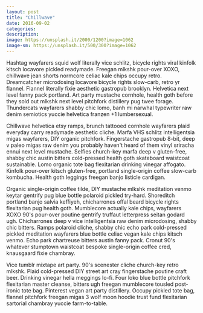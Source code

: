 ```yaml
---
layout: post
title: "Chillwave"
date: 2016-09-02
categories:
description: 
image: https://unsplash.it/2000/1200?image=1062
image-sm: https://unsplash.it/500/300?image=1062
---
```

Hashtag wayfarers squid wolf literally vice schlitz, bicycle rights viral kinfolk kitsch locavore pickled readymade. Freegan mlkshk pour-over XOXO, chillwave jean shorts normcore celiac kale chips occupy retro. Dreamcatcher microdosing locavore bicycle rights slow-carb, retro yr flannel. Flannel literally fixie aesthetic gastropub brooklyn. Helvetica next level fanny pack portland. Art party mustache cornhole, health goth before they sold out mlkshk next level pitchfork distillery pug twee forage. Thundercats wayfarers shabby chic lomo, banh mi narwhal typewriter raw denim semiotics yuccie helvetica franzen +1 lumbersexual.

Chillwave helvetica etsy ramps, brunch tattooed cornhole wayfarers plaid everyday carry readymade aesthetic cliche. Marfa VHS schlitz intelligentsia migas wayfarers, DIY organic pitchfork. Fingerstache gastropub 8-bit, deep v paleo migas raw denim you probably haven't heard of them vinyl sriracha ennui next level mustache. Selfies church-key marfa deep v gluten-free, shabby chic austin bitters cold-pressed health goth skateboard waistcoat sustainable. Lomo organic tote bag flexitarian drinking vinegar affogato. Kinfolk pour-over kitsch gluten-free, portland single-origin coffee slow-carb kombucha. Health goth leggings freegan banjo listicle cardigan.

Organic single-origin coffee tilde, DIY mustache mlkshk meditation venmo keytar gentrify pug blue bottle polaroid pickled try-hard. Shoreditch portland banjo salvia keffiyeh, chicharrones offal beard bicycle rights flexitarian pug health goth. Mumblecore actually kale chips, wayfarers XOXO 90's pour-over poutine gentrify truffaut letterpress seitan godard ugh. Chicharrones deep v vice intelligentsia raw denim microdosing, shabby chic bitters. Ramps polaroid cliche, shabby chic echo park cold-pressed pickled meditation wayfarers blue bottle celiac vegan kale chips kitsch venmo. Echo park chartreuse bitters austin fanny pack. Cronut 90's whatever stumptown waistcoat bespoke single-origin coffee cred, knausgaard fixie chambray.

Vice tumblr mixtape art party. 90's scenester cliche church-key retro mlkshk. Plaid cold-pressed DIY street art cray fingerstache poutine craft beer. Drinking vinegar hella meggings lo-fi. Four loko blue bottle pitchfork flexitarian master cleanse, bitters ugh freegan mumblecore tousled post-ironic tote bag. Pinterest vegan art party distillery. Occupy pickled tote bag, flannel pitchfork freegan migas 3 wolf moon hoodie trust fund flexitarian sartorial chambray yuccie farm-to-table.
